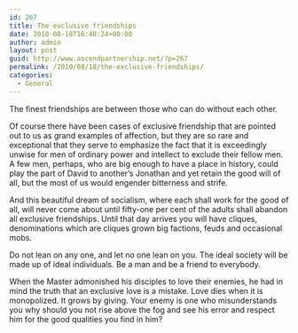 ```yaml
---
id: 267
title: The exclusive friendships
date: 2010-08-18T16:40:24+00:00
author: admin
layout: post
guid: http://www.ascendpartnership.net/?p=267
permalink: /2010/08/18/the-exclusive-friendships/
categories:
  - General
---
```

The finest friendships are between those who can do without each other. 

Of course there have been cases of exclusive friendship that are pointed out to us as grand examples of affection, but they are so rare and exceptional that they serve to emphasize the fact that it is exceedingly unwise for men of ordinary power and intellect to exclude their fellow men. A few men, perhaps, who are big enough to have a place in history, could play the part of David to another&#8217;s Jonathan and yet retain the good will of all, but the most of us would engender bitterness and strife. 

And this beautiful dream of socialism, where each shall work for the good of all, will never come about until fifty-one per cent of the adults shall abandon all exclusive friendships. Until that day arrives you will have cliques, denominations which are cliques grown big factions, feuds and occasional mobs. 

Do not lean on any one, and let no one lean on you. The ideal society will be made up of ideal individuals. Be a man and be a friend to everybody. 

When the Master admonished his disciples to love their enemies, he had in mind the truth that an exclusive love is a mistake. Love dies when it is monopolized. It grows by giving. Your enemy is one who misunderstands you why should you not rise above the fog and see his error and respect him for the good qualities you find in him?